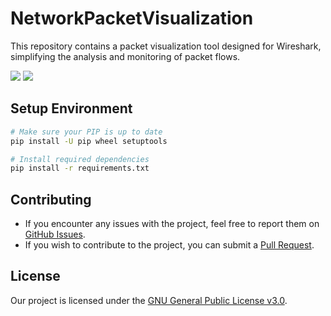 # NetworkPacketVisualization
This repository contains a packet visualization tool designed for Wireshark, simplifying the analysis and monitoring of packet flows.

<img src="https://img.shields.io/badge/Used Python 3.9.13- red">

<img src="https://img.shields.io/badge/Licence-GNU General Public License v3.0-yellowgreen">

## Setup Environment

```bash
# Make sure your PIP is up to date
pip install -U pip wheel setuptools

# Install required dependencies
pip install -r requirements.txt
```

## Contributing

- If you encounter any issues with the project, feel free to report them on [GitHub Issues](https://github.com/username/BreadcrumbsBugBountyHunter/issues).
- If you wish to contribute to the project, you can submit a [Pull Request](https://github.com/username/BreadcrumbsBugBountyHunter/pulls).

## License

Our project is licensed under the [GNU General Public License v3.0](LICENSE).


